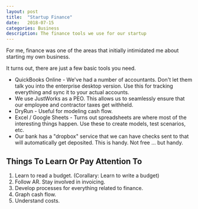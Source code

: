 ```yaml
---
layout: post
title:  "Startup Finance"
date:   2018-07-15
categories: Business
description: The finance tools we use for our startup
---
```


For me, finance was one of the areas that initially intimidated me about starting my own business.

It turns out, there are just a few basic tools you need.

* QuickBooks Online - We've had a number of accountants.  Don't let them talk you into the enterprise desktop version.  Use this for tracking everything and sync it to your actual accounts.
* We use JustWorks as a PEO.  This allows us to seamlessly ensure that our employee and contractor taxes get withheld.
* DryRun - Useful for modeling cash flow.
* Excel / Google Sheets - Turns out spreadsheets are where most of the interesting things happen.  Use these to create models, test scenarios, etc.
* Our bank has a "dropbox" service that we can have checks sent to that will automatically get deposited.  This is handy.  Not free ... but handy.

## Things To Learn Or Pay Attention To

1. Learn to read a budget.  (Corallary:  Learn to write a budget)
2. Follow AR.  Stay involved in invoicing.
3. Develop processes for everything related to finance.
4. Graph cash flow.
5. Understand costs.